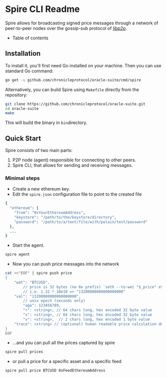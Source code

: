 # Spire CLI Readme

Spire allows for broadcasting signed price messages through a network of peer-to-peer nodes over the gossip-sub protocol of [libp2p](https://libp2p.io/).

- Table of contents

## Installation

To install it, you'll first need Go installed on your machine. Then you can use
standard Go command:

```bash
go get -u github.com/chronicleprotocol/oracle-suite/cmd/spire
```

Alternatively, you can build Spire using `Makefile` directly from the repository:

```bash
git clone https://github.com/chronicleprotocol/oracle-suite.git
cd oracle-suite
make
```

This will build the binary in `bin`directory.

## Quick Start

Spire consists of two main parts:

1. P2P node (agent) responsible for connecting to other peers.
2. Spire CLI, that allows for sending and receiving messages.

### Minimal steps

- Create a new ethereum key.
- Edit the `spire.json` configuration file to point to the created file

```bash
{
  "ethereum": {
    "from": "0xYourEthereumAddress",
    "keystore": "/path/to/the/keystore/directory",
    "password": "/path/to/a/text/file/with/polain/text/password"
  }, 
  ...
}
```

- Start the agent.

```bash
spire agent
```

- Now you can push price messages into the network

```bash
cat <<"EOF" | spire push price
{
    "wat": "BTCUSD",
		// price is 32 bytes (no 0x prefix) `seth --to-wei "$_price" eth`
		// i.e. 1.32 * 10e18 => "13200000000000000000"
    "val": "13200000000000000000",
		// unix epoch (seconds only)
		"age": 123456789,
		"r": <string>, // 64 chars long, hex encoded 32 byte value
		"s": <string>, // 64 chars long, hex encoded 32 byte value
		"v": <string>,  // 2 chars long, hex encoded 1 byte value
    "trace": <string> // (optional) human readable price calculation description
}
EOF
```

- ...and you can pull all the prices captured by spire

```bash
spire pull prices
```

- or pull a price for a specific asset and a specific feed

```bash
spire pull price BTCUSD 0xFeedEthereumAddress
```

